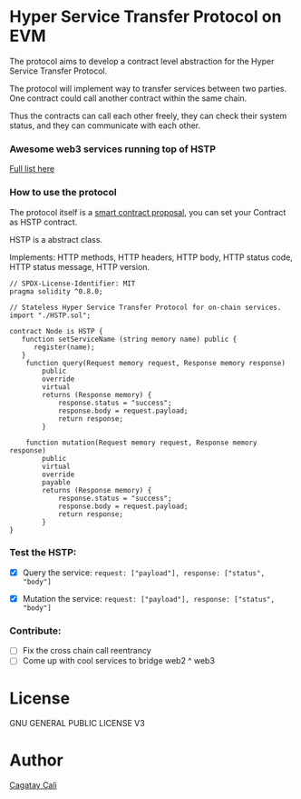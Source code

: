 # Hyper Service Transfer Protocol on EVM

The protocol aims to develop a contract level abstraction for the Hyper Service Transfer Protocol.

The protocol will implement way to transfer services between two parties.
One contract could call another contract within the same chain.

Thus the contracts can call each other freely, they can check their system status, and they can communicate with each other.

### Awesome web3 services running top of HSTP

[Full list here](https://github.com/cagataycali/awesome-web3-services)

### How to use the protocol

The protocol itself is a [smart contract proposal](./HSTP.sol), you can set your Contract as HSTP contract.

HSTP is a abstract class.

Implements: HTTP methods, HTTP headers, HTTP body, HTTP status code, HTTP status message, HTTP version.

```solidity
// SPDX-License-Identifier: MIT
pragma solidity ^0.8.0;

// Stateless Hyper Service Transfer Protocol for on-chain services.
import "./HSTP.sol";

contract Node is HSTP {
   function setServiceName (string memory name) public {
      register(name);
   }
    function query(Request memory request, Response memory response)
        public
        override
        virtual
        returns (Response memory) {
            response.status = "success";
            response.body = request.payload;
            return response;
        }

    function mutation(Request memory request, Response memory response)
        public
        virtual
        override
        payable
        returns (Response memory) {
            response.status = "success";
            response.body = request.payload;
            return response;
        }
}
```


### Test the HSTP:


- [x] Query the service: `request: ["payload"], response: ["status", "body"]`
- [x] Mutation the service: `request: ["payload"], response: ["status", "body"]`


### Contribute:

- [ ] Fix the cross chain call reentrancy
- [ ] Come up with cool services to bridge web2 ^ web3

# License

GNU GENERAL PUBLIC LICENSE V3

# Author

[Cagatay Cali](https://twitter.com/cagataycali)
